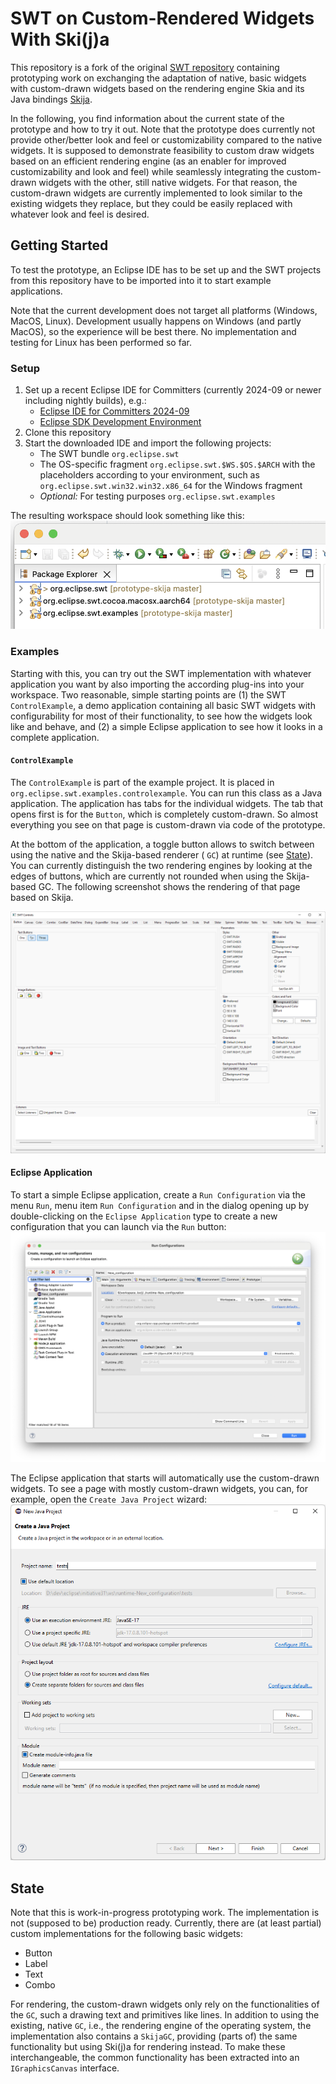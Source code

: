 # SWT on Custom-Rendered Widgets With Ski(j)a

This repository is a fork of the original [SWT repository](https://github.com/eclipse-platform/eclipse.platform.swt) containing prototyping work on exchanging the adaptation of native, basic widgets with custom-drawn widgets based on the rendering engine Skia and its Java bindings [Skija](https://github.com/JetBrains/skija).

In the following, you find information about the current state of the prototype and how to try it out. Note that the prototype does currently not provide other/better look and feel or customizability compared to the native widgets. It is supposed to demonstrate feasibility to custom draw widgets based on an efficient rendering engine (as an enabler for improved customizability and look and feel) while seamlessly integrating the custom-drawn widgets with the other, still native widgets. For that reason, the custom-drawn widgets are currently implemented to look similar to the existing widgets they replace, but they could be easily replaced with whatever look and feel is desired.

## Getting Started

To test the prototype, an Eclipse IDE has to be set up and the SWT projects from this repository have to be imported into it to start example applications.

Note that the current development does not target all platforms (Windows, MacOS, Linux). Development usually happens on Windows (and partly MacOS), so the experience will be best there. No implementation and testing for Linux has been performed so far.

### Setup

1. Set up a recent Eclipse IDE for Committers (currently 2024-09 or newer including nightly builds), e.g.:
   - [Eclipse IDE for Committers 2024-09](https://www.eclipse.org/downloads/packages/release/2024-09/r/eclipse-ide-eclipse-committers)
   - [Eclipse SDK Development Environment](https://github.com/eclipse-platform/eclipse.platform?tab=readme-ov-file#how-to-contribute)
2. Clone this repository
3. Start the downloaded IDE and import the following projects:
   - The SWT bundle `org.eclipse.swt`
   - The OS-specific fragment `org.eclipse.swt.$WS.$OS.$ARCH` with the placeholders according to your environment, such as `org.eclipse.swt.win32.win32.x86_64` for the Windows fragment
   - _Optional:_ For testing purposes `org.eclipse.swt.examples`

The resulting workspace should look something like this:
![Workspace after setup](readme_images/workspace_after_setup.png)

### Examples

Starting with this, you can try out the SWT implementation with whatever application you want by also importing the according plug-ins into your workspace. Two reasonable, simple starting points are (1) the SWT `ControlExample`, a demo application containing all basic SWT widgets with configurability for most of their functionality, to see how the widgets look like and behave, and (2) a simple Eclipse application to see how it looks in a complete application.

#### `ControlExample`

The `ControlExample` is part of the example project. It is placed in `org.eclipse.swt.examples.controlexample`. You can run this class as a Java application. The application has tabs for the individual widgets. The tab that opens first is for the `Button`, which is completely custom-drawn. So almost everything you see on that page is custom-drawn via code of the prototype.

At the bottom of the application, a toggle button allows to switch between using the native and the Skija-based renderer ( `GC`) at runtime (see [State](#state)). You can currently distinguish the two rendering engines by looking at the edges of buttons, which are currently not rounded when using the Skija-based GC. The following screenshot shows the rendering of that page based on Skija.

![ControlExample Button Page](readme_images/controls_button_windows_custom_skijagc.png)

#### Eclipse Application

To start a simple Eclipse application, create a `Run Configuration` via the menu `Run`, menu item `Run Configuration` and in the dialog opening up by double-clicking on the `Eclipse Application` type to create a new configuration that you can launch via the `Run` button:
![Eclipse Application Run Configuration](readme_images/eclipse_run_configuration.png)

The Eclipse application that starts will automatically use the custom-drawn widgets. To see a page with mostly custom-drawn widgets, you can, for example, open the `Create Java Project` wizard:
![Java Project Creation Wizard](readme_images/java_project_creation_windows_custom_skijagc.png)

## State

Note that this is work-in-progress prototyping work. The implementation is not (supposed to be) production ready.
Currently, there are (at least partial) custom implementations for the following basic widgets:
- Button
- Label
- Text
- Combo

For rendering, the custom-drawn widgets only rely on the functionalities of the `GC`, such a drawing text and primitives like lines.
In addition to using the existing, native `GC`, i.e., the rendering engine of the operating system, the implementation also contains a `SkijaGC`, providing (parts of) the same functionality but using Ski(j)a for rendering instead. To make these interchangeable, the common functionality has been extracted into an `IGraphicsCanvas` interface.
